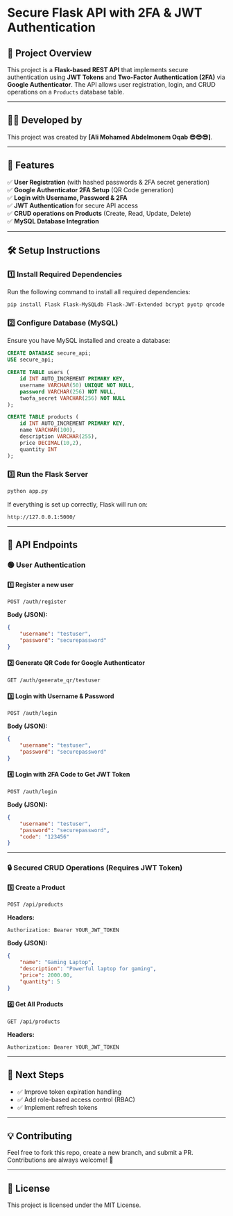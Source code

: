 # Secure Flask API with 2FA & JWT Authentication

## 🚀 Project Overview
This project is a **Flask-based REST API** that implements secure authentication using **JWT Tokens** and **Two-Factor Authentication (2FA)** via **Google Authenticator**. The API allows user registration, login, and CRUD operations on a `Products` database table.

---

## 👨‍💻 Developed by
This project was created by **[Ali Mohamed Abdelmonem Oqab 😎😎😎]**.

---

## 📂 Features
✅ **User Registration** (with hashed passwords & 2FA secret generation)  
✅ **Google Authenticator 2FA Setup** (QR Code generation)  
✅ **Login with Username, Password & 2FA**  
✅ **JWT Authentication** for secure API access  
✅ **CRUD operations on Products** (Create, Read, Update, Delete)  
✅ **MySQL Database Integration**  

---

## 🛠️ Setup Instructions

### 1️⃣ Install Required Dependencies
Run the following command to install all required dependencies:
```bash
pip install Flask Flask-MySQLdb Flask-JWT-Extended bcrypt pyotp qrcode Pillow
```

### 2️⃣ Configure Database (MySQL)
Ensure you have MySQL installed and create a database:
```sql
CREATE DATABASE secure_api;
USE secure_api;

CREATE TABLE users (
    id INT AUTO_INCREMENT PRIMARY KEY,
    username VARCHAR(50) UNIQUE NOT NULL,
    password VARCHAR(256) NOT NULL,
    twofa_secret VARCHAR(256) NOT NULL
);

CREATE TABLE products (
    id INT AUTO_INCREMENT PRIMARY KEY,
    name VARCHAR(100),
    description VARCHAR(255),
    price DECIMAL(10,2),
    quantity INT
);
```

### 3️⃣ Run the Flask Server
```bash
python app.py
```
If everything is set up correctly, Flask will run on:
```
http://127.0.0.1:5000/
```

---

## 📌 API Endpoints

### 🟢 User Authentication

#### **1️⃣ Register a new user**
```http
POST /auth/register
```
**Body (JSON):**
```json
{
    "username": "testuser",
    "password": "securepassword"
}
```

#### **2️⃣ Generate QR Code for Google Authenticator**
```http
GET /auth/generate_qr/testuser
```

#### **3️⃣ Login with Username & Password**
```http
POST /auth/login
```
**Body (JSON):**
```json
{
    "username": "testuser",
    "password": "securepassword"
}
```

#### **4️⃣ Login with 2FA Code to Get JWT Token**
```http
POST /auth/login
```
**Body (JSON):**
```json
{
    "username": "testuser",
    "password": "securepassword",
    "code": "123456"
}
```

---

### 🔒 Secured CRUD Operations (Requires JWT Token)

#### **5️⃣ Create a Product**
```http
POST /api/products
```
**Headers:**
```
Authorization: Bearer YOUR_JWT_TOKEN
```
**Body (JSON):**
```json
{
    "name": "Gaming Laptop",
    "description": "Powerful laptop for gaming",
    "price": 2000.00,
    "quantity": 5
}
```

#### **6️⃣ Get All Products**
```http
GET /api/products
```
**Headers:**
```
Authorization: Bearer YOUR_JWT_TOKEN
```

---

## 🎯 Next Steps
- ✅ Improve token expiration handling
- ✅ Add role-based access control (RBAC)
- ✅ Implement refresh tokens

---

## 💡 Contributing
Feel free to fork this repo, create a new branch, and submit a PR. Contributions are always welcome! 🎉

---

## 📜 License
This project is licensed under the MIT License.

